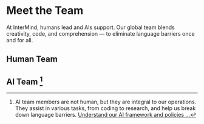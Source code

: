 # Meet the Team

At InterMind, humans lead and AIs support. Our global team blends creativity, code, and comprehension — to eliminate language barriers once and for all.

## Human Team

<TeamMembersGrid :members="[
  {
    name: 'Jilarganti',
    desc: 'Product, 🇦🇪',
    avatarLink: 'https://github.com/jilarganti.png',
    links: [
      { icon: 'mdi:github', link: 'https://github.com/jilarganti' },
      { icon: 'mdi:linkedin', link: 'https://www.linkedin.com/in/aleksey-korolev/' }
    ]
  },
  {
    name: 'Windicted',
    desc: 'Engineering, 🇵🇹',
    avatarLink: 'https://secure.gravatar.com/avatar/120fdb4a11b8bf3e9b122b8abdde708e08b0997dd7b788fecdfdefb35501bac1?s=1600&d=identicon',
    links: [
      { icon: 'mdi:gitlab', link: 'https://gitlab.com/alexander.strikhalev' }
    ]
  },
  {
    name: 'Andre',
    desc: 'Engineering, 🇷🇺',
    avatarLink: 'https://gitlab.com/uploads/-/system/user/avatar/2413541/avatar.png?width=800',
    links: [
      // { icon: 'mdi:gitlab', link: 'https://gitlab.com/alexander.strikhalev' }
    ]
  },
  {
    name: 'Sfdev',
    desc: 'Engineering, 🇵🇹',
    avatarLink: 'https://secure.gravatar.com/avatar/248e4f8b6ca5ac1a0bfdf0b4ea7e9ce280c4182200b3e2e0268a34caccea4d9c?s=384&d=identicon',
    links: [
      { icon: 'mdi:gitlab', link: 'https://gitlab.com/sergei.fomin.sfdev' }
    ]
  },
  {
    name: 'DMA',
    desc: 'Engineering, 🌎',
    avatarLink: 'https://secure.gravatar.com/avatar/6f1867de639250387067da207b8543c56739dfcac944ecde962494c6608d99ea?s=1600&d=identicon',
    links: [
      { icon: 'mdi:gitlab', link: 'https://gitlab.com/petrov.dma' }
    ]
  },
  {
    name: '👽',
    desc: 'Engineering, 🌎',
    avatarLink: 'https://gitlab.com/uploads/-/system/user/avatar/27240326/avatar.png?width=800',
    links: [
      { icon: 'mdi:gitlab', link: 'https://gitlab.com/sergei.budko' }
    ]
  },
  {
    name: '👽',
    desc: 'Engineering, 🌎',
    avatarLink: 'https://secure.gravatar.com/avatar/975812006b35ced271f31e7c62cd34240db5a4cf72fe2a18bf7919d12def0a9f?s=1600&d=identicon',
    links: [
      { icon: 'mdi:gitlab', link: 'https://gitlab.com/vkorogodin' }
    ]
  },
  {
    name: '👽',
    desc: 'Engineering, 🌎',
    avatarLink: 'https://secure.gravatar.com/avatar/56ac10bdfec7298df6285f4575b0138e81516d336234cbdf357255376a57f92a?s=1600&d=identicon',
    links: [
      { icon: 'mdi:gitlab', link: 'https://gitlab.com/Komkovv' }
    ]
  },
]" />

## AI Team [^1]

[^1]: AI team members are not human, but they are integral to our operations. They assist in various tasks, from coding to research, and help us break down language barriers. [Understand our AI framework and policies ...](../company/Legal-Regulations-for-AI-Services)

<TeamMembersGrid :members="[
  {
    name: 'Claude',
    desc: 'Product/Engineering, 🇺🇸',
    avatarLink: 'vscode-icons:file-type-claude',
    links: [
      { icon: 'rivet-icons:link', link: 'https://claude.ai/' }
    ]
  },
  {
    name: 'Gemini',
    desc: 'Product/Research, 🇺🇸',
    avatarLink: 'material-icon-theme:gemini-ai',
    links: [
      { icon: 'rivet-icons:link', link: 'https://gemini.google.com/' }
    ]
  },
  {
    name: 'ChatGPT',
    desc: 'Research/Engineering, 🇺🇸',
    avatarLink: 'streamline-logos:openai-logo',
    links: [
      { icon: 'rivet-icons:link', link: 'https://chatgpt.com/' }
    ]
  },
  {
    name: 'DeepSeek',
    desc: 'Engineering, 🇨🇳',
    avatarLink: 'arcticons:deepseek',
    links: [
      { icon: 'rivet-icons:link', link: 'https://chat.deepseek.com/' }
    ]
  },
]" />
